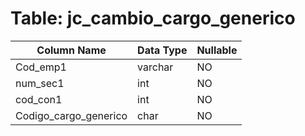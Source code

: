 # Table: jc_cambio_cargo_generico

| Column Name | Data Type | Nullable |
|-------------|-----------|----------|
| Cod_emp1 | varchar | NO |
| num_sec1 | int | NO |
| cod_con1 | int | NO |
| Codigo_cargo_generico | char | NO |
